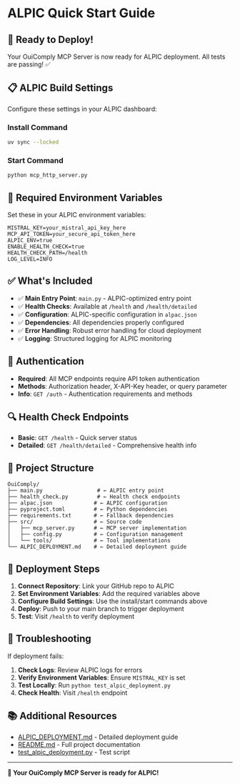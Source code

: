 # ALPIC Quick Start Guide

## 🚀 Ready to Deploy!

Your OuiComply MCP Server is now ready for ALPIC deployment. All tests are passing! ✅

## 📋 ALPIC Build Settings

Configure these settings in your ALPIC dashboard:

### Install Command
```bash
uv sync --locked
```

### Start Command
```bash
python mcp_http_server.py
```

## 🔑 Required Environment Variables

Set these in your ALPIC environment variables:

```env
MISTRAL_KEY=your_mistral_api_key_here
MCP_API_TOKEN=your_secure_api_token_here
ALPIC_ENV=true
ENABLE_HEALTH_CHECK=true
HEALTH_CHECK_PATH=/health
LOG_LEVEL=INFO
```

## ✅ What's Included

- ✅ **Main Entry Point**: `main.py` - ALPIC-optimized entry point
- ✅ **Health Checks**: Available at `/health` and `/health/detailed`
- ✅ **Configuration**: ALPIC-specific configuration in `alpac.json`
- ✅ **Dependencies**: All dependencies properly configured
- ✅ **Error Handling**: Robust error handling for cloud deployment
- ✅ **Logging**: Structured logging for ALPIC monitoring

## 🔐 Authentication

- **Required**: All MCP endpoints require API token authentication
- **Methods**: Authorization header, X-API-Key header, or query parameter
- **Info**: `GET /auth` - Authentication requirements and methods

## 🔍 Health Check Endpoints

- **Basic**: `GET /health` - Quick server status
- **Detailed**: `GET /health/detailed` - Comprehensive health info

## 📁 Project Structure

```
OuiComply/
├── main.py                 # ← ALPIC entry point
├── health_check.py         # ← Health check endpoints
├── alpac.json             # ← ALPIC configuration
├── pyproject.toml         # ← Python dependencies
├── requirements.txt       # ← Fallback dependencies
├── src/                   # ← Source code
│   ├── mcp_server.py      # ← MCP server implementation
│   ├── config.py          # ← Configuration management
│   └── tools/             # ← Tool implementations
└── ALPIC_DEPLOYMENT.md    # ← Detailed deployment guide
```

## 🚀 Deployment Steps

1. **Connect Repository**: Link your GitHub repo to ALPIC
2. **Set Environment Variables**: Add the required variables above
3. **Configure Build Settings**: Use the install/start commands above
4. **Deploy**: Push to your main branch to trigger deployment
5. **Test**: Visit `/health` to verify deployment

## 🐛 Troubleshooting

If deployment fails:

1. **Check Logs**: Review ALPIC logs for errors
2. **Verify Environment Variables**: Ensure `MISTRAL_KEY` is set
3. **Test Locally**: Run `python test_alpic_deployment.py`
4. **Check Health**: Visit `/health` endpoint

## 📚 Additional Resources

- [ALPIC_DEPLOYMENT.md](ALPIC_DEPLOYMENT.md) - Detailed deployment guide
- [README.md](README.md) - Full project documentation
- [test_alpic_deployment.py](test_alpic_deployment.py) - Test script

---

**🎉 Your OuiComply MCP Server is ready for ALPIC!**
